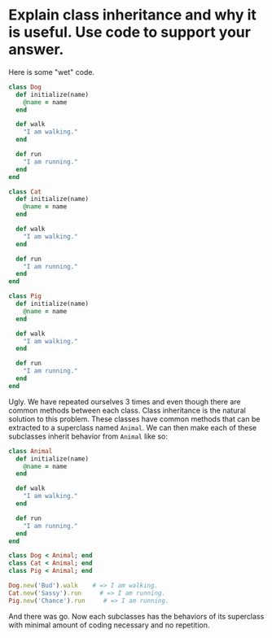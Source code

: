 # Explain class inheritance and why it is useful. Use code to support your answer.
Here is some "wet" code.
```ruby
class Dog
  def initialize(name)
    @name = name
  end

  def walk
    "I am walking."
  end

  def run
    "I am running."
  end
end

class Cat
  def initialize(name)
    @name = name
  end

  def walk
    "I am walking."
  end

  def run
    "I am running."
  end
end

class Pig
  def initialize(name)
    @name = name
  end

  def walk
    "I am walking."
  end

  def run
    "I am running."
  end
end
```
Ugly. We have repeated ourselves 3 times and even though there are common methods between each class. Class inheritance is the natural solution to this problem. These classes have common methods that can be extracted to a superclass named `Animal`. We can then make each of these subclasses inherit behavior from `Animal` like so:
```ruby
class Animal
  def initialize(name)
    @name = name
  end

  def walk
    "I am walking."
  end

  def run
    "I am running."
  end
end

class Dog < Animal; end
class Cat < Animal; end
class Pig < Animal; end

Dog.new('Bud').walk    # => I am walking.
Cat.new('Sassy').run     # => I am running.
Pig.new('Chance').run     # => I am running.
```
And there was go. Now each subclasses has the behaviors of its superclass with minimal amount of coding necessary and no repetition.